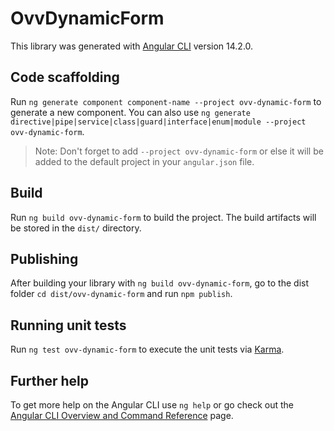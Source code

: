 # OvvDynamicForm

This library was generated with [Angular CLI](https://github.com/angular/angular-cli) version 14.2.0.

## Code scaffolding

Run `ng generate component component-name --project ovv-dynamic-form` to generate a new component. You can also use `ng generate directive|pipe|service|class|guard|interface|enum|module --project ovv-dynamic-form`.

> Note: Don't forget to add `--project ovv-dynamic-form` or else it will be added to the default project in your `angular.json` file.

## Build

Run `ng build ovv-dynamic-form` to build the project. The build artifacts will be stored in the `dist/` directory.

## Publishing

After building your library with `ng build ovv-dynamic-form`, go to the dist folder `cd dist/ovv-dynamic-form` and run `npm publish`.

## Running unit tests

Run `ng test ovv-dynamic-form` to execute the unit tests via [Karma](https://karma-runner.github.io).

## Further help

To get more help on the Angular CLI use `ng help` or go check out the [Angular CLI Overview and Command Reference](https://angular.io/cli) page.
